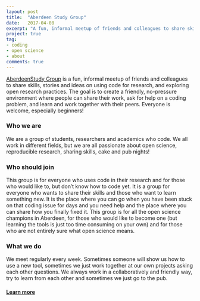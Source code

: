 ```yaml
---
layout: post
title:  "Aberdeen Study Group"
date:   2017-04-08
excerpt: "A fun, informal meetup of friends and colleagues to share skills, stories and ideas on using code for research, and exploring open research practices."
project: true
tag:
- coding 
- open science
- about
comments: true
---
```


[AberdeenStudy Group](https://aberdeenstudygroup.github.io/studyGroup/) is a fun, informal meetup of friends and colleagues to share skills, stories and ideas on using code for research, and exploring open research practices.
The goal is to create a friendly, no-pressure environment where people can share their work, ask for help on a coding problem, and learn and work together with their peers. Everyone is welcome, especially beginners! 


### Who we are

We are a group of students, researchers and academics who code. We all work in different fields, but we are all passionate about open science, reproducible research, sharing skills, cake and pub nights! 


### Who should join

This group is for everyone who uses code in their research and for those who would like to, but don’t know how to code yet. It is a group for everyone who wants to share their skills and those who want to learn something new. 
It is the place where you can go when you have been stuck on that coding issue for days and you need help and the place where you can share how you finally fixed it.
This group is for all the open science champions in Aberdeen, for those who would like to become one (but learning the tools is just too time consuming on your own) and for those who are not entirely sure what open science means.


### What we do

We meet regularly every week. Sometimes someone will show us how to use a new tool, sometimes we just work together at our own projects asking each other questions. We always work in a collaboratively and friendly way, try to learn from each other and sometimes we just go to the pub.

#### [Learn more](https://aberdeenstudygroup.github.io/studyGroup/)
